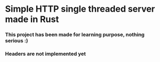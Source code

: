 # Simple HTTP single threaded server made in Rust
### This project has been made for learning purpose, nothing serious :) 
### Headers are not implemented yet